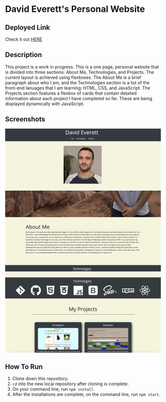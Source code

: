 # David Everett's Personal Website

## Deployed Link
Check it out [HERE](https://david-everett.web.app/)

## Description
This project is a work in progress.  This is a one page, personal website that is divided into three sections: About Me, Technologies, and Projects.  The current layout is achieved using flexboxes.  The About Me is a brief paragraph about who I am, and the Technologies section is a list of the front-end lanuages that I am learning: HTML, CSS, and JavaScript.  The Projects section features a flexbox of cards that contain detailed information about each project I have completed so far.  These are being displayed dynamically with JavaScript.
## Screenshots
![Personal Bio Site 1](src/screenshots/personal-bio-site1.png)
![Personal Bio Site 2](src/screenshots/personal-bio-site2.png)
![Personal Bio Site 3](src/screenshots/personal-bio-site3.png)
## How To Run
1. Clone down this repository.
1. `cd` into the new local repository after cloning is complete.
2. On your command line, run `npm install`.
3. After the installations are complete, on the command line, run `npm start`.